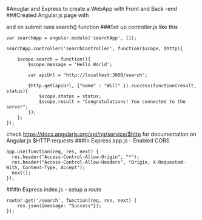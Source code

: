 #Anuglar and Express to create a WebApp with Front and Back -end
###Created Angular.js page with <form> and on submit runs search() function
###Set up controller.js like this
```
var searchApp = angular.module('searchApp', []);

searchApp.controller('searchController', function($scope, $http){
	
	$scope.search = function(){
		$scope.message = 'Hello World';

		var apiUrl = "http://localhost:3000/search";

		$http.get(apiUrl, {"name" : "Will" }).success(function(result, status){
			$scope.status = status;
			$scope.result = "Congratulations! You connected to the server";
		});		
	};
}); 
```
check https://docs.angularjs.org/api/ng/service/$http for documentation on Angular.js $HTTP requests
###In Express app.js - Enabled CORS
```
app.use(function(req, res, next) {
  res.header("Access-Control-Allow-Origin", "*");
  res.header("Access-Control-Allow-Headers", "Origin, X-Requested-With, Content-Type, Accept");
  next();
});
```
###In Express index.js - setup a route
```
router.get('/search', function(req, res, next) {
	res.json({message: "Success"});
});
```
